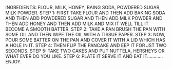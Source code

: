 INGREDIENTS:  FLOUR, MILK, HONEY, BAING SODA, POWDERED SUGAR, MILK POWDER.
STEP 1: FIRST TAKE FLOUR AND THEN ADD BAKING SODA AND THEN ADD POWDERED SUGAR AND THEN ADD MILK POWDER AND THEN ADD HONEY AND THEN ADD MILK AND MIX IT WELL TILL IT BECOME A SMOOTH BATTER.
STEP 2: TAKE A PAN BRUSH THE PAN WITH SOME OIL AND THEN WIPE THE OIL WITH A TISSUE PAPER.
STEP 3: NOW, POUR SOME BATTER ON THE PAN AND COVER IT WITH A LID WHICH HAS A HOLE IN IT.
STEP 4: THEN FLIP THE PANCAKE AND EEP IT FOR JST TWO SECONDS.
STEP 5: TAKE TWO CAKES AND PUT NUTTELA, HERSHEYS OR WHAT EVER DO YOU LIKE.
STEP 6: PLATE IT SERVE IT AND EAT IT............      ENJOY.
